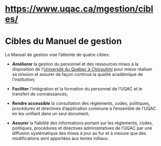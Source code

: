 # https://www.uqac.ca/mgestion/cibles/

# Cibles du Manuel de gestion
Le Manuel de gestion vise l’atteinte de quatre cibles:
  * **Améliorer** la gestion du personnel et des ressources mises à la disposition de l’[Université du Québec à Chicoutimi](https://www.uqac.ca/mgestion/cibles/<https:/www.uqac.ca/mgestion/lexique/universite-du-quebec-a-chicoutimi/>) pour mieux réaliser sa mission et assurer de façon continue la qualité académique de l’institution;


  * **Faciliter** l’intégration et la formation du personnel de l’UQAC et le transfert de connaissances;


  * **Rendre accessible** la consultation des règlements, codes, politiques, procédures et directives d’application commune à l’ensemble de l’UQAC en les unifiant dans un seul document;


  * **Assurer** la fiabilité des informations portant sur les règlements, codes, politiques, procédures et directives administratives de l’UQAC par une diffusion systématique des mises à jour au fur et à mesure que des modifications sont apportées aux textes initiaux.



